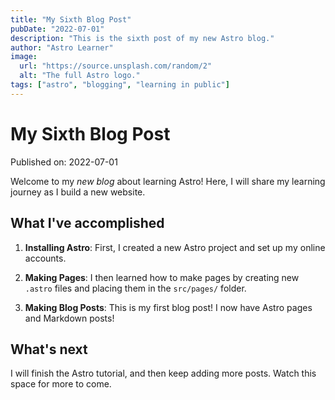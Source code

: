 ```yaml
---
title: "My Sixth Blog Post"
pubDate: "2022-07-01"
description: "This is the sixth post of my new Astro blog."
author: "Astro Learner"
image:
  url: "https://source.unsplash.com/random/2"
  alt: "The full Astro logo."
tags: ["astro", "blogging", "learning in public"]
---
```


# My Sixth Blog Post

Published on: 2022-07-01

Welcome to my _new blog_ about learning Astro! Here, I will share my learning journey as I build a new website.

## What I've accomplished

1. **Installing Astro**: First, I created a new Astro project and set up my online accounts.

2. **Making Pages**: I then learned how to make pages by creating new `.astro` files and placing them in the `src/pages/` folder.

3. **Making Blog Posts**: This is my first blog post! I now have Astro pages and Markdown posts!

## What's next

I will finish the Astro tutorial, and then keep adding more posts. Watch this space for more to come.

